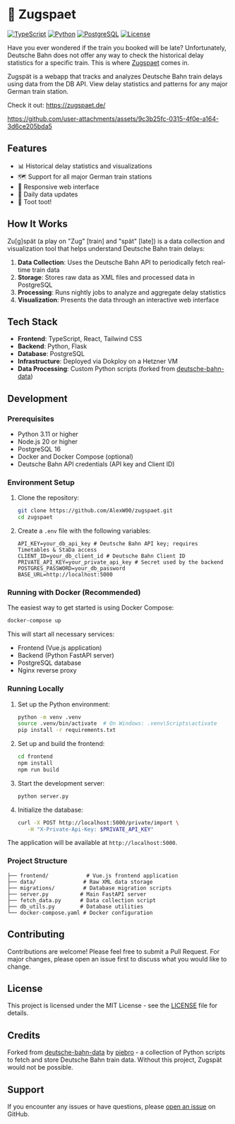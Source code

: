 # 🚂 Zugspaet

[![TypeScript](https://img.shields.io/badge/TypeScript-4.9-blue.svg)](https://www.typescriptlang.org/)
[![Python](https://img.shields.io/badge/Python-3.11+-blue.svg)](https://www.python.org/)
[![PostgreSQL](https://img.shields.io/badge/PostgreSQL-16-blue.svg)](https://www.postgresql.org/)
[![License](https://img.shields.io/badge/license-MIT-green.svg)](LICENSE)

Have you ever wondered if the train you booked will be late? Unfortunately, Deutsche Bahn does not offer any way to check the historical delay statistics for a specific train. This is where [Zugspaet](https://zugspaet.de/) comes in.

Zugspät is a webapp that tracks and analyzes Deutsche Bahn train delays using data from the DB API. View delay statistics and patterns for any major German train station.

Check it out: https://zugspaet.de/

https://github.com/user-attachments/assets/9c3b25fc-0315-4f0e-a164-3d6ce205bda5

## Features

- 📊 Historical delay statistics and visualizations
- 🗺️ Support for all major German train stations
- 📱 Responsive web interface
- 🔄 Daily data updates
- 🚂 Toot toot!

## How It Works

Zu\[g\]spät (a play on "Zug" [train] and "spät" [late]) is a data collection and visualization tool that helps understand Deutsche Bahn train delays:

1. **Data Collection**: Uses the Deutsche Bahn API to periodically fetch real-time train data
2. **Storage**: Stores raw data as XML files and processed data in PostgreSQL
3. **Processing**: Runs nightly jobs to analyze and aggregate delay statistics
4. **Visualization**: Presents the data through an interactive web interface

## Tech Stack

- **Frontend**: TypeScript, React, Tailwind CSS
- **Backend**: Python, Flask
- **Database**: PostgreSQL
- **Infrastructure**: Deployed via Dokploy on a Hetzner VM
- **Data Processing**: Custom Python scripts (forked from [deutsche-bahn-data](https://github.com/piebro/deutsche-bahn-data))

## Development

### Prerequisites

- Python 3.11 or higher
- Node.js 20 or higher
- PostgreSQL 16
- Docker and Docker Compose (optional)
- Deutsche Bahn API credentials (API key and Client ID)

### Environment Setup

1. Clone the repository:

   ```bash
   git clone https://github.com/AlexW00/zugspaet.git
   cd zugspaet
   ```

2. Create a `.env` file with the following variables:
   ```env
   API_KEY=your_db_api_key # Deutsche Bahn API key; requires Timetables & StaDa access
   CLIENT_ID=your_db_client_id # Deutsche Bahn Client ID
   PRIVATE_API_KEY=your_private_api_key # Secret used by the backend
   POSTGRES_PASSWORD=your_db_password
   BASE_URL=http://localhost:5000
   ```

### Running with Docker (Recommended)

The easiest way to get started is using Docker Compose:

```bash
docker-compose up
```

This will start all necessary services:

- Frontend (Vue.js application)
- Backend (Python FastAPI server)
- PostgreSQL database
- Nginx reverse proxy

### Running Locally

1. Set up the Python environment:

   ```bash
   python -m venv .venv
   source .venv/bin/activate  # On Windows: .venv\Scripts\activate
   pip install -r requirements.txt
   ```

2. Set up and build the frontend:

   ```bash
   cd frontend
   npm install
   npm run build
   ```

3. Start the development server:

   ```bash
   python server.py
   ```

4. Initialize the database:

   ```bash
   curl -X POST http://localhost:5000/private/import \
      -H "X-Private-Api-Key: $PRIVATE_API_KEY"
   ```

The application will be available at `http://localhost:5000`.

### Project Structure

```
├── frontend/            # Vue.js frontend application
├── data/               # Raw XML data storage
├── migrations/         # Database migration scripts
├── server.py          # Main FastAPI server
├── fetch_data.py      # Data collection script
├── db_utils.py        # Database utilities
└── docker-compose.yaml # Docker configuration
```

## Contributing

Contributions are welcome! Please feel free to submit a Pull Request. For major changes, please open an issue first to discuss what you would like to change.

## License

This project is licensed under the MIT License - see the [LICENSE](LICENSE) file for details.

## Credits

Forked from [deutsche-bahn-data](https://github.com/piebro/deutsche-bahn-data) by [piebro](https://github.com/piebro) - a collection of Python scripts to fetch and store Deutsche Bahn train data. Without this project, Zugspät would not be possible.

## Support

If you encounter any issues or have questions, please [open an issue](https://github.com/yourusername/zugspaet/issues) on GitHub.
